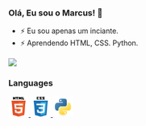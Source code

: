 ### Olá, Eu sou o Marcus! 👋

- ⚡  Eu sou apenas um inciante.
- ⚡  Aprendendo HTML, CSS. Python.

<a href="https://github.com/wrmarcus12">
  <img align="center" src="https://github-readme-stats.vercel.app/api?username=wrmarcus12&show_icons=true&theme=chartreuse-dark" />
</a>
<!-- <a href="https://github.com/anuraghazra/convoychat">
  <img align="center" src="https://github-readme-stats.vercel.app/api/top-langs/?username=anuraghazra&layout=compact" />
</a> -->



<h3 align="left">Languages</h3>
<p align="left"> 
  <a href="https://www.w3.org/html/" target="_blank"> <img src="https://raw.githubusercontent.com/devicons/devicon/master/icons/html5/html5-original-wordmark.svg" alt="html5" width="40" height="40"/> </a> 
  <a href="https://www.w3schools.com/css/" target="_blank"> <img src="https://raw.githubusercontent.com/devicons/devicon/master/icons/css3/css3-original-wordmark.svg" alt="css3" width="40" height="40"/> </a> 
  <a href="https://www.python.org" target="_blank"> <img src="https://raw.githubusercontent.com/devicons/devicon/master/icons/python/python-original.svg" alt="python" width="40" height="40"/> </a> </p>




<!--
GitHub Profile Readme Generator - "https://rahuldkjain.github.io/gh-profile-readme-generator/"
GitHub Profile Examples & Resources - "https://github.com/coderjojo/creative-profile-readme"

-->
